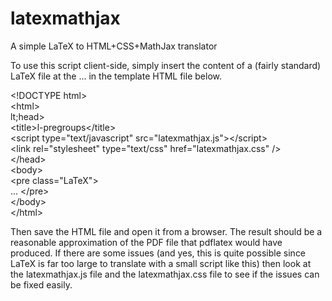 latexmathjax
============

A simple LaTeX to HTML+CSS+MathJax translator

To use this script client-side, simply insert the content of a (fairly standard) LaTeX file at the ... in the
template HTML file below.

&lt;!DOCTYPE html><br>
&lt;html><br>
  lt;head><br>
&lt;title>l-pregroups&lt;/title><br>
&lt;script type="text/javascript" src="latexmathjax.js">&lt;/script><br>
&lt;link rel="stylesheet" type="text/css" href="latexmathjax.css" /><br>
&lt;/head><br>
&lt;body><br>
&lt;pre class="LaTeX"><br>
...
&lt;/pre><br>
&lt;/body><br>
&lt;/html>

Then save the HTML file and open it from a browser. The result should be a reasonable approximation of the PDF file that pdflatex would have produced. If there are some issues (and yes, this is quite possible since LaTeX is far too large to translate with a small script like this) then look at the latexmathjax.js file and the latexmathjax.css file to see if the issues can be fixed easily.

